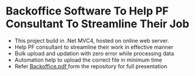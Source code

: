 # Backoffice Software To Help PF Consultant To Streamline Their Job
- This project build in .Net MVC4, hosted on online web server. 
- Help PF consultant to streamline their work in effective manner
- Bulk upload and updation with zero error while processing data
- Automation help to upload the correct file in minimum time
- Refer [ Backoffice.pdf ](Backoffice.pdf)
 form the repository for full presentation

